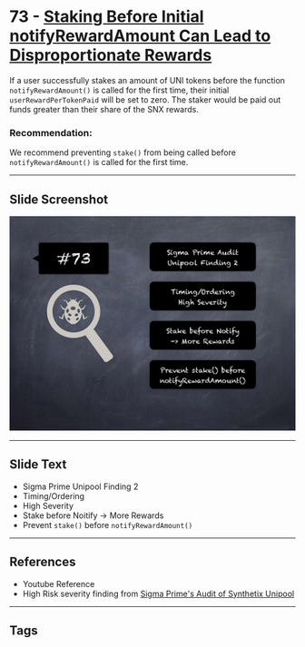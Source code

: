 
# 73 - [Staking Before Initial notifyRewardAmount Can Lead to Disproportionate Rewards](./Staking%20Before%20Initial%20notifyRewardAmount%20Can%20Lead%20to%20Disproportionate%20Rewards.md)

If a user successfully stakes an amount of UNI tokens before the function `notifyRewardAmount()` is called for the first time, their initial `userRewardPerTokenPaid` will be set to zero. The staker would be paid out funds greater than their share of the SNX rewards.

### Recommendation:
We recommend preventing `stake()` from being called before `notifyRewardAmount()` is called for the first time.
___
## Slide Screenshot
![073.jpg](../../images/7.%20Audit%20Findings%20101/073.jpg)
___
## Slide Text
- Sigma Prime Unipool Finding 2
- Timing/Ordering
- High Severity
- Stake before Noitify -> More Rewards
- Prevent `stake()` before `notifyRewardAmount()`
___
## References
- Youtube Reference
- High Risk severity finding from [Sigma Prime's Audit of Synthetix Unipool](https://github.com/sigp/public-audits/blob/master/synthetix/unipool/review.pdf)
___
## Tags
